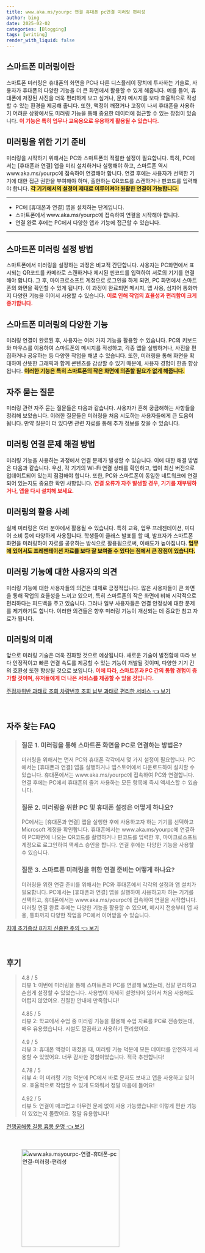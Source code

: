 ```yaml
---
title: www.aka.ms/yourpc 연결 휴대폰 pc연결 미러링 편리성
author: bing
date: 2025-02-02
categories: [Blogging]
tags: [writing]
render_with_liquid: false
---
```



<h2 id='스마트폰 미러링이란'>스마트폰 미러링이란</h2>

<p>스마트폰 미러링은 휴대폰의 화면을 PC나 다른 디스플레이 장치에 투사하는 기술로, 사용자가 휴대폰의 다양한 기능을 더 큰 화면에서 활용할 수 있게 해줍니다. 예를 들어, 휴대폰에 저장된 사진을 더욱 편리하게 보고 싶거나, 문자 메시지를 보다 효율적으로 작성할 수 있는 환경을 제공해 줍니다. 또한, 액정이 깨졌거나 고장이 나서 휴대폰을 사용하기 어려운 상황에서도 미러링 기능을 통해 중요한 데이터에 접근할 수 있는 장점이 있습니다. <b><span style="color: #ee2323;">이 기능은 특히 업무나 교육용으로 유용하게 활용될 수 있습니다.</span></b></p>

<h2 id='미러링을 위한 기기 준비'>미러링을 위한 기기 준비</h2>

<p>미러링을 시작하기 위해서는 PC와 스마트폰의 적절한 설정이 필요합니다. 특히, PC에서는 [휴대폰과 연결] 앱을 미리 설치하거나 실행해야 하고, 스마트폰 역시 www.aka.ms/yourpc에 접속하여 연결해야 합니다. 연결 후에는 사용자가 선택한 기기에 대한 접근 권한을 부여해야 하며, 출현하는 QR코드를 스캔하거나 핀코드를 입력해야 합니다. <b><span style="background-color: #ffe066;">각 기기에서의 설정이 제대로 이루어져야 원활한 연결이 가능합니다.</span></b></p>

<hr />

<ul>
    <li>PC에 [휴대폰과 연결] 앱을 설치하는 단계입니다.</li>
    <li>스마트폰에서 www.aka.ms/yourpc에 접속하여 연결을 시작해야 합니다.</li>
    <li>연결 완료 후에는 PC에서 다양한 앱과 기능에 접근할 수 있습니다.</li>
</ul>

<hr />

<h2 id='스마트폰 미러링 설정 방법'>스마트폰 미러링 설정 방법</h2>

<p>스마트폰에서 미러링을 설정하는 과정은 비교적 간단합니다. 사용자는 PC화면에서 표시되는 QR코드를 카메라로 스캔하거나 제시된 핀코드를 입력하여 서로의 기기를 연결해야 합니다. 그 후, 마이크로소프트 계정으로 로그인을 하게 되면, PC 화면에서 스마트폰의 화면을 확인할 수 있게 됩니다. 이 과정이 완료되면 메시지, 앱 사용, 심지어 통화까지 다양한 기능을 이어서 사용할 수 있습니다. <b><span style="color: #ee2323;">이로 인해 작업의 효율성과 편리함이 크게 증가합니다.</span></b></p>

<h2 id='스마트폰 미러링의 다양한 기능'>스마트폰 미러링의 다양한 기능</h2>

<p>미러링 연결이 완료된 후, 사용자는 여러 가지 기능을 활용할 수 있습니다. PC의 키보드와 마우스를 이용하여 스마트폰의 메시지를 작성하고, 각종 앱을 실행하거나, 사진을 편집하거나 공유하는 등 다양한 작업을 해낼 수 있습니다. 또한, 미러링을 통해 화면을 확대하여 산뜻한 그래픽과 함께 콘텐츠를 감상할 수 있기 때문에, 사용자 경험이 한층 향상됩니다. <b><span style="background-color: #ffe066;">이러한 기능은 특히 스마트폰의 작은 화면에 의존할 필요가 없게 해줍니다.</span></b></p>

<h2 id='자주 묻는 질문'>자주 묻는 질문</h2>

<p>미러링 관련 자주 묻는 질문들은 다음과 같습니다. 사용자가 흔히 궁금해하는 사항들을 정리해 보았습니다. 이러한 질문들은 미러링을 처음 시도하는 사용자들에게 큰 도움이 됩니다. 만약 질문이 더 있다면 관련 자료를 통해 추가 정보를 찾을 수 있습니다.</p>

<h2 id='미러링 연결 문제 해결 방법'>미러링 연결 문제 해결 방법</h2>

<p>미러링 기능을 사용하는 과정에서 연결 문제가 발생할 수 있습니다. 이에 대한 해결 방법은 다음과 같습니다. 우선, 각 기기의 Wi-Fi 연결 상태를 확인하고, 앱이 최신 버전으로 업데이트되어 있는지 점검해야 합니다. 또한, PC와 스마트폰이 동일한 네트워크에 연결되어 있는지도 중요한 확인 사항입니다. <b><span style="color: #ee2323;">연결 오류가 자주 발생할 경우, 기기를 재부팅하거나, 앱을 다시 설치해 보세요.</span></b></p>

<h2 id='미러링의 활용 사례'>미러링의 활용 사례</h2>

<p>실제 미러링은 여러 분야에서 활용될 수 있습니다. 특히 교육, 업무 프레젠테이션, 미디어 소비 등에 다양하게 사용됩니다. 학생들이 클래스 발표를 할 때, 발표자가 스마트폰 화면을 미러링하여 자료를 공유하는 방식으로 활용됨으로써, 이해도가 높아집니다. <b><span style="background-color: #ffe066;">업무에 있어서도 프레젠테이션 자료를 보다 잘 보여줄 수 있다는 점에서 큰 장점이 있습니다.</span></b></p>

<h2 id='미러링 기능에 대한 사용자의 의견'>미러링 기능에 대한 사용자의 의견</h2>

<p>미러링 기능에 대한 사용자들의 의견은 대체로 긍정적입니다. 많은 사용자들이 큰 화면을 통해 작업의 효율성을 느끼고 있으며, 특히 스마트폰의 작은 화면에 비해 시각적으로 편리하다는 피드백을 주고 있습니다. 그러나 일부 사용자들은 연결 안정성에 대한 문제를 제기하기도 합니다. 이러한 의견들은 향후 미러링 기능이 개선되는 데 중요한 참고 자료가 됩니다.</p>

<h2 id='미러링의 미래'>미러링의 미래</h2>

<p>앞으로 미러링 기술은 더욱 진화할 것으로 예상됩니다. 새로운 기술이 발전함에 따라 보다 안정적이고 빠른 연결 속도를 제공할 수 있는 기능이 개발될 것이며, 다양한 기기 간의 호환성 또한 향상될 것으로 보입니다. <b><span style="color: #ee2323;">이에 따라, 스마트폰과 PC 간의 통합 경험이 증가할 것이며, 유저들에게 더 나은 서비스를 제공할 수 있을 것입니다.</span></b></p>


<p><a class="click-button" title="주정차위반 과태료 조회 차량번호 조회 납부 과태료 편리한 서비스" href="https://24nara.github.io/posts/%EC%A3%BC%EC%A0%95%EC%B0%A8%EC%9C%84%EB%B0%98-%EA%B3%BC%ED%83%9C%EB%A3%8C-%EC%A1%B0%ED%9A%8C-%EC%B0%A8%EB%9F%89%EB%B2%88%ED%98%B8-%EC%A1%B0%ED%9A%8C-%EB%82%A9%EB%B6%80-%EA%B3%BC%ED%83%9C%EB%A3%8C-%ED%8E%B8%EB%A6%AC%ED%95%9C-%EC%84%9C%EB%B9%84%EC%8A%A4/" rel="dofollow">주정차위반 과태료 조회 차량번호 조회 납부 과태료 편리한 서비스 👈 보기</a></p><br>
<h2 id='자주_찾는_FAQ'>자주 찾는 FAQ</h2>
<div itemscope="" itemtype="https://schema.org/FAQPage"> 
<blockquote> 
<div itemscope="" itemprop="mainEntity" itemtype="https://schema.org/Question"> 
<h3 itemprop="name">질문 1. 미러링을 통해 스마트폰 화면을 PC로 연결하는 방법은?</h3> 
<div itemscope="" itemprop="acceptedAnswer" itemtype="https://schema.org/Answer"> 
<span itemprop="text"> 
<p>미러링을 위해서는 먼저 PC와 휴대폰 각각에서 몇 가지 설정이 필요합니다. PC에서는 [휴대폰과 연결] 앱을 실행하거나 앱스토어에서 다운로드하여 설치할 수 있습니다. 휴대폰에서는 www.aka.ms/yourpc에 접속하여 PC와 연결합니다. 연결 후에는 PC에서 휴대폰의 즐겨 사용하는 모든 항목에 즉시 액세스할 수 있습니다.</p> 
</span> 
</div> 
</div> 

<div itemscope="" itemprop="mainEntity" itemtype="https://schema.org/Question"> 
<h3 itemprop="name">질문 2. 미러링을 위한 PC 및 휴대폰 설정은 어떻게 하나요?</h3> 
<div itemscope="" itemprop="acceptedAnswer" itemtype="https://schema.org/Answer"> 
<span itemprop="text"> 
<p>PC에서는 [휴대폰과 연결] 앱을 실행한 후에 사용하고자 하는 기기를 선택하고 Microsoft 계정을 확인합니다. 휴대폰에서는 www.aka.ms/yourpc에 연결하여 PC화면에 나오는 QR코드를 촬영하거나 핀코드를 입력한 후, 마이크로소프트 계정으로 로그인하여 액세스 승인을 합니다. 연결 후에는 다양한 기능을 사용할 수 있습니다.</p> 
</span> 
</div> 
</div> 

<div itemscope="" itemprop="mainEntity" itemtype="https://schema.org/Question"> 
<h3 itemprop="name">질문 3. 스마트폰 미러링을 위한 연결 준비는 어떻게 하나요?</h3> 
<div itemscope="" itemprop="acceptedAnswer" itemtype="https://schema.org/Answer"> 
<span itemprop="text"> 
<p>미러링을 위한 연결 준비를 위해서는 PC와 휴대폰에서 각각의 설정과 앱 설치가 필요합니다. PC에서는 [휴대폰과 연결] 앱을 실행하여 사용하고자 하는 기기를 선택하고, 휴대폰에서는 www.aka.ms/yourpc에 접속하여 연결을 시작합니다. 미러링 연결 완료 후에는 다양한 기능을 활용할 수 있으며, 메시지 전송부터 앱 사용, 통화까지 다양한 작업을 PC에서 이어받을 수 있습니다.</p> 
</span> 
</div> 
</div> 
</blockquote> 
</div>
<p><a class="click-button" title="치매 초기증상 8가지 신중한 주의" href="https://24nara.github.io/posts/%EC%B9%98%EB%A7%A4-%EC%B4%88%EA%B8%B0%EC%A6%9D%EC%83%81-8%EA%B0%80%EC%A7%80-%EC%8B%A0%EC%A4%91%ED%95%9C-%EC%A3%BC%EC%9D%98/" rel="dofollow">치매 초기증상 8가지 신중한 주의 👈 보기</a></p><br>
<h2 id='후기'>후기</h2>
<div itemscope itemtype="https://schema.org/Product">
  <blockquote>
  <div itemprop="review" itemscope itemtype="https://schema.org/Review">
      <div itemprop="reviewRating" itemscope itemtype="https://schema.org/Rating"> <span itemprop="ratingValue">4.8</span> / <span itemprop="bestRating">5</span> </div>
      <span itemprop="reviewBody">리뷰 1: 이번에 미러링을 통해 스마트폰과 PC를 연결해 보았는데, 정말 편리하고 손쉽게 설정할 수 있었습니다. 사용법이 자세히 설명되어 있어서 처음 사용해도 어렵지 않았어요. 친절한 안내에 만족합니다!</span>
  </div>
  <br>
  <div itemprop="review" itemscope itemtype="https://schema.org/Review">
      <div itemprop="reviewRating" itemscope itemtype="https://schema.org/Rating"> <span itemprop="ratingValue">4.85</span> / <span itemprop="bestRating">5</span> </div>
      <span itemprop="reviewBody">리뷰 2: 학교에서 수업 중 미러링 기능을 활용해 수업 자료를 PC로 전송했는데, 매우 유용했습니다. 시설도 깔끔하고 사용하기 편리했어요.</span>
  </div>
  <br>
  <div itemprop="review" itemscope itemtype="https://schema.org/Review">
      <div itemprop="reviewRating" itemscope itemtype="https://schema.org/Rating"> <span itemprop="ratingValue">4.9</span> / <span itemprop="bestRating">5</span> </div>
      <span itemprop="reviewBody">리뷰 3: 휴대폰 액정이 깨졌을 때, 미러링 기능 덕분에 모든 데이터를 안전하게 사용할 수 있었어요. 너무 감사한 경험이었습니다. 적극 추천합니다!</span>
  </div>
  <br>
  <div itemprop="review" itemscope itemtype="https://schema.org/Review">
      <div itemprop="reviewRating" itemscope itemtype="https://schema.org/Rating"> <span itemprop="ratingValue">4.78</span> / <span itemprop="bestRating">5</span> </div>
      <span itemprop="reviewBody">리뷰 4: 이 미러링 기능 덕분에 PC에서 바로 문자도 보내고 앱을 사용하고 있어요. 효율적으로 작업할 수 있게 도와줘서 정말 마음에 들어요!</span>
  </div>
  <br>
  <div itemprop="review" itemscope itemtype="https://schema.org/Review">
      <div itemprop="reviewRating" itemscope itemtype="https://schema.org/Rating"> <span itemprop="ratingValue">4.92</span> / <span itemprop="bestRating">5</span> </div>
      <span itemprop="reviewBody">리뷰 5: 연결이 매끄럽고 아무런 문제 없이 사용 가능했습니다! 이렇게 편한 기능이 있었는지 몰랐어요. 정말 유용합니다!</span>
  </div>
  </blockquote>
</div>
<p><a class="click-button" title="전쟁꿈해몽 길몽 흉몽 운명" href="https://24nara.github.io/posts/%EC%A0%84%EC%9F%81%EA%BF%88%ED%95%B4%EB%AA%BD-%EA%B8%B8%EB%AA%BD-%ED%9D%89%EB%AA%BD-%EC%9A%B4%EB%AA%85/" rel="dofollow">전쟁꿈해몽 길몽 흉몽 운명 👈 보기</a></p><br>
<figure class="image"><img src="https://24nara.github.io/assets/img/thumbnail/www.aka.msyourpc-연결-휴대폰-pc연결-미러링-편리성.webp" alt="www.aka.msyourpc-연결-휴대폰-pc연결-미러링-편리성" width="256" height="256"></figure>